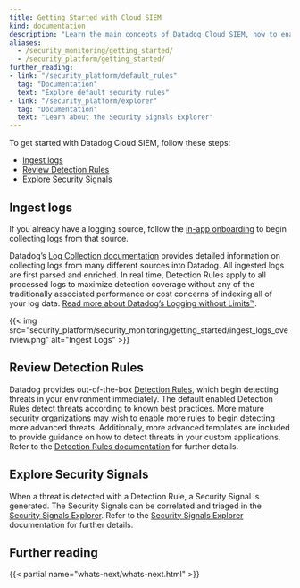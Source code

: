 ```yaml
---
title: Getting Started with Cloud SIEM
kind: documentation
description: "Learn the main concepts of Datadog Cloud SIEM, how to enable threat detection, and discover out-of-the-box threat detection rules."
aliases:
  - /security_monitoring/getting_started/
  - /security_platform/getting_started/
further_reading:
- link: "/security_platform/default_rules"
  tag: "Documentation"
  text: "Explore default security rules"
- link: "/security_platform/explorer"
  tag: "Documentation"
  text: "Learn about the Security Signals Explorer"
---
```


To get started with Datadog Cloud SIEM, follow these steps:

* [Ingest logs](#ingest-logs)
* [Review Detection Rules](#review-detection-rules)
* [Explore Security Signals](#explore-security-signals)

## Ingest logs

If you already have a logging source, follow the [in-app onboarding][1] to begin collecting logs from that source.

Datadog’s [Log Collection documentation][2] provides detailed information on collecting logs from many different sources into Datadog. All ingested logs are first parsed and enriched. In real time, Detection Rules apply to all processed logs to maximize detection coverage without any of the traditionally associated performance or cost concerns of indexing all of your log data. [Read more about Datadog’s Logging without Limits™][3].

{{< img src="security_platform/security_monitoring/getting_started/ingest_logs_overview.png" alt="Ingest Logs" >}}

## Review Detection Rules

Datadog provides out-of-the-box [Detection Rules][4], which begin detecting threats in your environment immediately. The default enabled Detection Rules detect threats according to known best practices. More mature security organizations may wish to enable more rules to begin detecting more advanced threats. Additionally, more advanced templates are included to provide guidance on how to detect threats in your custom applications. Refer to the [Detection Rules documentation][5] for further details.

## Explore Security Signals

When a threat is detected with a Detection Rule, a Security Signal is generated. The Security Signals can be correlated and triaged in the [Security Signals Explorer][6]. Refer to the [Security Signals Explorer][7] documentation for further details.

## Further reading

{{< partial name="whats-next/whats-next.html" >}}

[1]: https://app.datadoghq.com/security/onboarding
[2]: /logs/log_collection/
[3]: https://www.datadoghq.com/blog/logging-without-limits/
[4]: /security_monitoring/default_rules/
[5]: /security_monitoring/detection_rules/
[6]: https://app.datadoghq.com/security
[7]: /security_monitoring/explorer/
